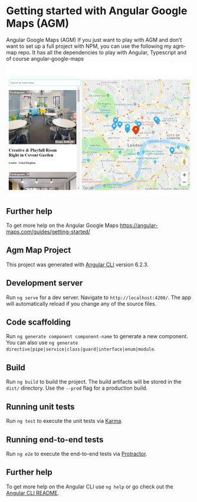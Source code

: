 # Getting started with Angular Google Maps (AGM)
Angular Google Maps (AGM) If you just want to play with AGM and don’t want to set up a full project with NPM, you can use the following my agm-map repo. It has all the dependencies to play with Angular, Typescript and of course angular-google-maps
![Test Image 7](https://github.com/Gaurav-Lambha/agm-map-repo/blob/master/src/assets/img/Capture.PNG)

## Further help
To get more help on the Angular Google Maps https://angular-maps.com/guides/getting-started/

## Agm Map Project 

This project was generated with [Angular CLI](https://github.com/angular/angular-cli) version 6.2.3.

## Development server

Run `ng serve` for a dev server. Navigate to `http://localhost:4200/`. The app will automatically reload if you change any of the source files.

## Code scaffolding

Run `ng generate component component-name` to generate a new component. You can also use `ng generate directive|pipe|service|class|guard|interface|enum|module`.

## Build

Run `ng build` to build the project. The build artifacts will be stored in the `dist/` directory. Use the `--prod` flag for a production build.

## Running unit tests

Run `ng test` to execute the unit tests via [Karma](https://karma-runner.github.io).

## Running end-to-end tests

Run `ng e2e` to execute the end-to-end tests via [Protractor](http://www.protractortest.org/).

## Further help

To get more help on the Angular CLI use `ng help` or go check out the [Angular CLI README](https://github.com/angular/angular-cli/blob/master/README.md).
